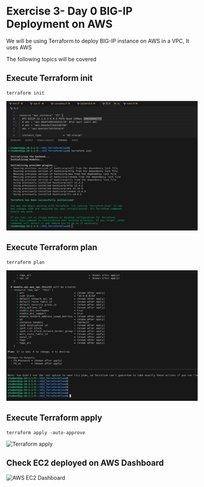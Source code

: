 Exercise 3- Day 0 BIG-IP Deployment on AWS
==========================================

We will be using Terraform to deploy BIG-IP instance on AWS in a VPC, It uses AWS 

The following topics will be covered

## Execute Terraform init
```
terraform init
```

![Terraform init](../images/init.png)

## Execute Terraform plan
```
terraform plan
```
![Terraform plan](../images/plan.png)

## Execute Terraform apply
```
terraform apply -auto-approve
```

![Terraform apply](..images/apply.png)

## Check EC2 deployed on AWS Dashboard

![AWS EC2 Dashboard](..images/ec2.png)
